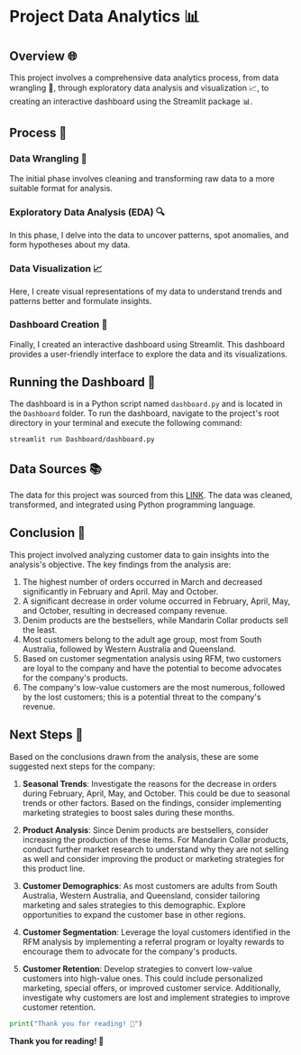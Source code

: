# Project Data Analytics 📊

## Overview 🌐

This project involves a comprehensive data analytics process, from data wrangling 🧹, through exploratory data analysis and visualization 📈, to creating an interactive dashboard using the Streamlit package 📊.

## Process 🔄

### Data Wrangling 🧹

The initial phase involves cleaning and transforming raw data to a more suitable format for analysis.

### Exploratory Data Analysis (EDA) 🔍

In this phase, I delve into the data to uncover patterns, spot anomalies, and form hypotheses about my data.

### Data Visualization 📈

Here, I create visual representations of my data to understand trends and patterns better and formulate insights.

### Dashboard Creation 🎨

Finally, I created an interactive dashboard using Streamlit. This dashboard provides a user-friendly interface to explore the data and its visualizations.

## Running the Dashboard 🚀

The dashboard is in a Python script named `dashboard.py` and is located in the `Dashboard` folder. To run the dashboard, navigate to the project's root directory in your terminal and execute the following command:

```bash
streamlit run Dashboard/dashboard.py
```

## Data Sources 📚

The data for this project was sourced from this [LINK](https://github.com/dicodingacademy/dicoding_dataset/tree/main/DicodingCollection). The data was cleaned, transformed, and integrated using Python programming language.

## Conclusion 🎉

This project involved analyzing customer data to gain insights into the analysis's objective. The key findings from the analysis are:

1. The highest number of orders occurred in March and decreased significantly in February and April. May and October.
2. A significant decrease in order volume occurred in February, April, May, and October, resulting in decreased company revenue.
3. Denim products are the bestsellers, while Mandarin Collar products sell the least.
4. Most customers belong to the adult age group, most from South Australia, followed by Western Australia and Queensland.
5. Based on customer segmentation analysis using RFM, two customers are loyal to the company and have the potential to become advocates for the company's products.
6. The company's low-value customers are the most numerous, followed by the lost customers; this is a potential threat to the company's revenue.

## Next Steps 🚀

Based on the conclusions drawn from the analysis, these are some suggested next steps for the company:

1. **Seasonal Trends**: Investigate the reasons for the decrease in orders during February, April, May, and October. This could be due to seasonal trends or other factors. Based on the findings, consider implementing marketing strategies to boost sales during these months.

2. **Product Analysis**: Since Denim products are bestsellers, consider increasing the production of these items. For Mandarin Collar products, conduct further market research to understand why they are not selling as well and consider improving the product or marketing strategies for this product line.

3. **Customer Demographics**: As most customers are adults from South Australia, Western Australia, and Queensland, consider tailoring marketing and sales strategies to this demographic. Explore opportunities to expand the customer base in other regions.

4. **Customer Segmentation**: Leverage the loyal customers identified in the RFM analysis by implementing a referral program or loyalty rewards to encourage them to advocate for the company's products.

5. **Customer Retention**: Develop strategies to convert low-value customers into high-value ones. This could include personalized marketing, special offers, or improved customer service. Additionally, investigate why customers are lost and implement strategies to improve customer retention.

```python
print("Thank you for reading! 🙏")
```

**Thank you for reading! 🙏**
